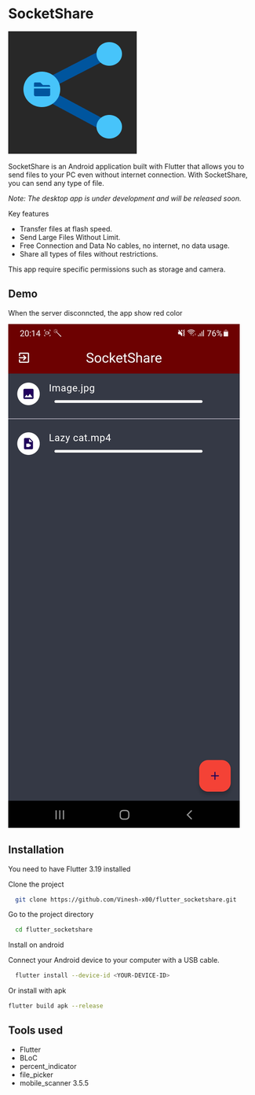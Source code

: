 
# SocketShare

![logo](./doc/icon.png)

SocketShare is an Android application built with Flutter that allows you to send files to your PC even without internet connection. With SocketShare, you can send any type of file. 

*Note: The desktop app is under development and will be released soon.*

Key features

- Transfer files at flash speed.
- Send Large Files Without Limit.
- Free Connection and Data No cables, no internet, no data usage.
- Share all types of files without restrictions.

This app require specific permissions such as storage and camera.

## Demo


When the server disconncted, the app show red color

![logo](./doc/disconnect.jpg)

## Installation

You need to have Flutter 3.19 installed

Clone the project

```bash
  git clone https://github.com/Vinesh-x00/flutter_socketshare.git
```

Go to the project directory

```bash
  cd flutter_socketshare
```

Install on android

Connect your Android device to your computer with a USB cable.

```bash
  flutter install --device-id <YOUR-DEVICE-ID>
```
Or install with apk

```bash
flutter build apk --release
```


## Tools used

- Flutter
- BLoC
- percent_indicator
- file_picker
- mobile_scanner 3.5.5
